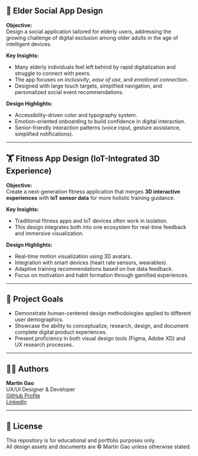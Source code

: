 ## 🧓 Elder Social App Design

**Objective:**  
Design a social application tailored for elderly users, addressing the growing challenge of digital exclusion among older adults in the age of intelligent devices.

**Key Insights:**
- Many elderly individuals feel left behind by rapid digitalization and struggle to connect with peers.
- The app focuses on *inclusivity*, *ease of use*, and *emotional connection*.
- Designed with large touch targets, simplified navigation, and personalized social event recommendations.

**Design Highlights:**
- Accessibility-driven color and typography system.  
- Emotion-oriented onboarding to build confidence in digital interaction.  
- Senior-friendly interaction patterns (voice input, gesture assistance, simplified notifications).

---

## 🏋️ Fitness App Design (IoT-Integrated 3D Experience)

**Objective:**  
Create a next-generation fitness application that merges **3D interactive experiences** with **IoT sensor data** for more holistic training guidance.

**Key Insights:**
- Traditional fitness apps and IoT devices often work in isolation.  
- This design integrates both into one ecosystem for real-time feedback and immersive visualization.

**Design Highlights:**
- Real-time motion visualization using 3D avatars.  
- Integration with smart devices (heart rate sensors, wearables).  
- Adaptive training recommendations based on live data feedback.  
- Focus on motivation and habit formation through gamified experiences.

---

## 🎯 Project Goals

- Demonstrate human-centered design methodologies applied to different user demographics.  
- Showcase the ability to conceptualize, research, design, and document complete digital product experiences.  
- Present proficiency in both visual design tools (Figma, Adobe XD) and UX research processes.

---

## 👨‍💻 Authors

**Martin Gao**  
UX/UI Designer & Developer  
[GitHub Profile](https://github.com/Martin-Lianzhan-Gao)  
[LinkedIn](www.linkedin.com/in/martin-lianzhan-gao)

---

## 📄 License

This repository is for educational and portfolio purposes only.  
All design assets and documents are © Martin Gao unless otherwise stated.
